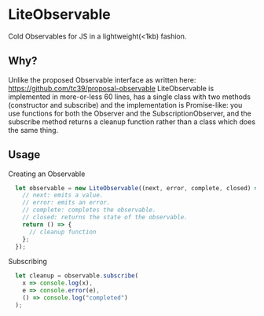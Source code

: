 # LiteObservable
Cold Observables for JS in a lightweight(<1kb) fashion.

## Why?
Unlike the proposed Observable interface as written here:
https://github.com/tc39/proposal-observable
LiteObservable is implemented in more-or-less 60 lines, has a single class with two methods (constructor and subscribe) and the implementation is Promise-like: you use functions for both the Observer and the SubscriptionObserver, and the subscribe method returns a cleanup function rather than a class which does the same thing.

## Usage
Creating an Observable
```js
  let observable = new LiteObservable((next, error, complete, closed) => {
    // next: emits a value.
    // error: emits an error.
    // complete: completes the observable.
    // closed: returns the state of the observable.
    return () => {
      // cleanup function
    };
  });
```

Subscribing
```js
  let cleanup = observable.subscribe(
    x => console.log(x),
    e => console.error(e),
    () => console.log("completed")
  );
```
